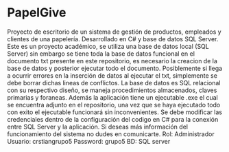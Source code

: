 # PapelGive
Proyecto de escritorio de un sistema de gestión de productos, empleados y clientes de una papelería. Desarrollado en C# y base de datos SQL Server.
Este es un proyecto académico, se utiliza una base de datos local (SQL Server) sin embargo se tiene toda la base de datos funcional en el documento txt presente en este repositorio, es necesario la creacion de la base de datos y posterior ejecutar todo el documento. Posiblemente si llega a ocurrir errores en la inserción de datos al ejecutar el txt, simplemente se debe borrar dichas lineas de conflictos. 
La base de datos es SQL relacional con su respectivo diseño, se maneja procedimientos almacenados, claves primarias y foraneas. Además la aplicación tiene un ejecutable .exe el cual se encuentra adjunto en el repositorio, una vez que se haya ejecutado todo con exito el ejecutable funcionará sin inconvenientes. 
Se debe modificar las credenciales dentro de la configuración del codigo en C# para la conexión entre SQL Server y la aplicación.
Si deseas más información del funcionamiento del sistema no dudes en comunicarte.
Rol: Administrador
Usuario: crstiangrupo5
Password: grupo5
BD: SQL server
